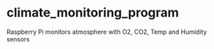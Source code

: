 # climate_monitoring_program
Raspberry Pi monitors atmosphere with O2, CO2, Temp and Humidity sensors
